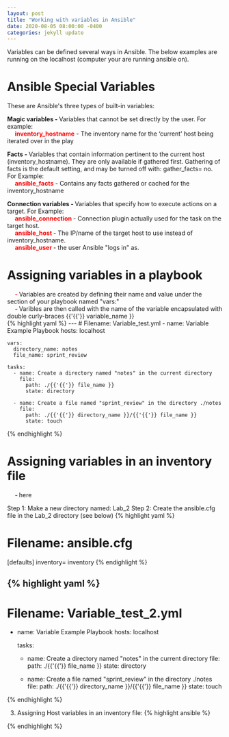 ```yaml
---
layout: post
title: "Working with variables in Ansible"
date: 2020-08-05 08:00:00 -0400
categories: jekyll update
---
```

Variables can be defined several ways in Ansible. The below examples are running on the localhost (computer your are running ansible on).

<h1><b>Ansible Special Variables</b></h1>
These are Ansible's three types of built-in variables:
    
<b>Magic variables - </b> Variables that cannot be set directly by the user. For example:<br>
&emsp; <b><text style="color: red">inventory_hostname</text></b> - The inventory name for the ‘current’ host being iterated over in the play<br>

<b>Facts - </b> Variables that contain information pertinent to the current host (inventory_hostname). They are only available if gathered first. Gathering of facts is the default setting, and may be turned off with: gather_facts= no. For Example: <br>
&emsp; <b><text style="color: red">ansible_facts</text></b> - Contains any facts gathered or cached for the inventory_hostname<br>

<b>Connection variables -  </b> Variables that specify how to execute actions on a target. For Example: <br>
&emsp; <b><text style="color: red">ansible_connection </text></b> - Connection plugin actually used for the task on the target host.<br>
&emsp; <b><text style="color: red">ansible_host </text></b> - The IP/name of the target host to use instead of inventory_hostname.<br>
&emsp; <b><text style="color: red">ansible_user </text></b> - the user Ansible "logs in" as.<br>

<h1><b>Assigning variables in a playbook</b></h1>
&emsp; <b><text style="color: red"> - </text></b>Variables are created by defining their name and value under the section of your playbook named "vars:"<br>
&emsp; <b><text style="color: red"> - </text></b>Varibles are then called with the name of the variable encapsulated with double curly-braces {{'{{'}} variable_name }}<br>
{% highlight yaml %}
---
# Filename: Variable_test.yml
  - name: Variable Example Playbook
    hosts: localhost

    vars:
      directory_name: notes
      file_name: sprint_review

    tasks:
      - name: Create a directory named "notes" in the current directory
        file:
          path: ./{{'{{'}} file_name }}
          state: directory

      - name: Create a file named "sprint_review" in the directory ./notes
        file:
          path: ./{{'{{'}} directory_name }}/{{'{{'}} file_name }}
          state: touch
{% endhighlight %}

<h1><b>Assigning variables in an inventory file</b></h1>
&emsp; <b><text style="color: red"> - </text></b>here <br>

Step 1: Make a new directory named: Lab_2
Step 2: Create the ansible.cfg file in the Lab_2 directory (see below)
{% highlight yaml %}
# Filename: ansible.cfg

[defaults]
inventory= inventory
{% endighlight %}


{% highlight yaml %}
---
# Filename: Variable_test_2.yml
  - name: Variable Example Playbook
    hosts: localhost

    tasks:
      - name: Create a directory named "notes" in the current directory
        file:
          path: ./{{'{{'}} file_name }}
          state: directory

      - name: Create a file named "sprint_review" in the directory ./notes
        file:
          path: ./{{'{{'}} directory_name }}/{{'{{'}} file_name }}
          state: touch

{% endhighlight %}

3. Assigning Host variables in an inventory file:
{% highlight ansible %}

{% endhighlight %}